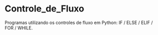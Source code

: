 # Controle_de_Fluxo
Programas utilizando os controles de fluxo em Python: IF / ELSE / ELIF / FOR / WHILE.
